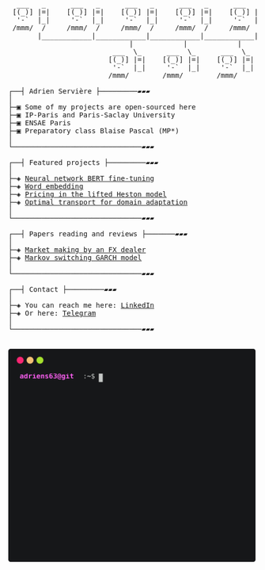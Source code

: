 <pre>

  ___   _      ___   _      ___   _      ___   _      ___   _
 [(_)] |=|    [(_)] |=|    [(_)] |=|    [(_)] |=|    [(_)] |=|
  '-`  |_|     '-`  |_|     '-`  |_|     '-`  |_|     '-`  |_|
 /mmm/  /     /mmm/  /     /mmm/  /     /mmm/  /     /mmm/  /
       |____________|____________|____________|____________|
                             |            |            |
                         ___  \_      ___  \_      ___  \_
                        [(_)] |=|    [(_)] |=|    [(_)] |=|
                         '-`  |_|     '-`  |_|     '-`  |_|
                        /mmm/        /mmm/        /mmm/

┌──┤ Adrien Servière ├─────────▰▰▰
│
├─▣ Some of my projects are open-sourced here
├─▣ IP-Paris and Paris-Saclay University
├─▣ ENSAE Paris
├─▣ Preparatory class Blaise Pascal (MP*)
│
└───────────────────────────────▰▰▰

┌──┤ Featured projects ├─────────▰▰▰
│
├─◈ <a href="https://github.com/adriens63/bert_fine_tuning_for_mlm_and_token_classification">Neural network BERT fine-tuning</a>
├─◈ <a href="https://github.com/adriens63/word2vec_tf">Word embedding</a>
├─◈ <a href="https://github.com/adriens63/pricing_lifted_heston_model">Pricing in the lifted Heston model</a>
├─◈ <a href="https://github.com/adriens63/optimal_transport_for_domain_adaptation">Optimal transport for domain adaptation</a>
│
└───────────────────────────────▰▰▰

┌──┤ Papers reading and reviews ├───────▰▰▰
│
├─◈ <a href="https://github.com/adriens63/market_making_by_an_fx_dealer_summary">Market making by an FX dealer</a>
├─◈ <a href="https://github.com/adriens63/markov_switching_garch_model">Markov switching GARCH model</a>
│
└───────────────────────────────▰▰▰

┌──┤ Contact ├─────────▰▰▰
│
├─◈ You can reach me here: <a href="https://www.linkedin.com/in/adrien-serviere/">LinkedIn</a>
├─◈ Or here: <a href="https://t.me/adrienserviere">Telegram</a>
│
└───────────────────────────────▰▰▰
<div align="center">
  <div style="display: flex;">
   <img width="500px" src="https://github.com/adriens63/adriens63_terminal/blob/terminal/github_stats.svg" alt="Github Stats" title="Terminal Style GitHub Stats">
  </div>
</div>



  
</pre>

















<!---
adriens63/adriens63 is a ✨ special ✨ repository because its `README.md` (this file) appears on your GitHub profile.
You can click the Preview link to take a look at your changes.
--->
